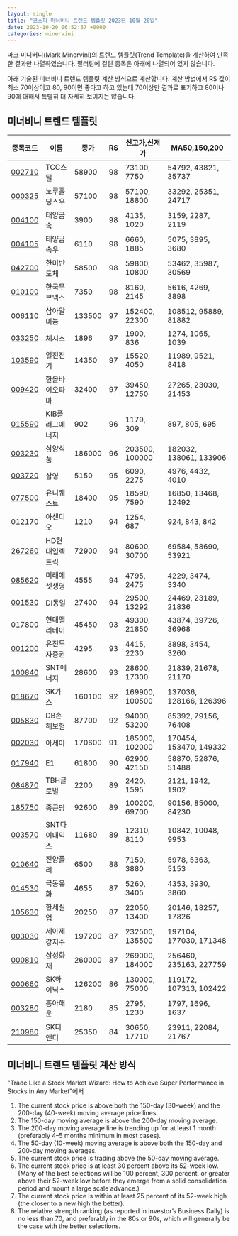 ```yaml
---
layout: single
title: "코스피 미너비니 트렌드 템플릿 2023년 10월 20일"
date: 2023-10-20 06:52:57 +0900
categories: minervini
---
```

마크 미니버니(Mark Minervini)의 트렌드 템플릿(Trend Template)을 계산하여 만족한 결과만 나열하였습니다. 필터링에 걸린 종목은 아래에 나열되어 있지 않습니다.

아래 기술된 미너비니 트렌드 템플릿 계산 방식으로 계산합니다. 계산 방법에서 RS 값이 최소 70이상이고 80, 90이면 좋다고 하고 있는데 70이상만 결과로 표기하고 80이나 90에 대해서 특별히 더 자세히 보이지는 않습니다.

## 미너비니 트렌드 템플릿

|종목코드|이름|종가|RS|신고가,신저가|MA50,150,200|
|------|---|---|--|---------|------------|
|[002710](https://finance.daum.net/quotes/A002710)|TCC스틸|58900|98|73100, 7750|54792, 43821, 35737|
|[000325](https://finance.daum.net/quotes/A000325)|노루홀딩스우|57100|98|57100, 18800|33292, 25351, 24717|
|[004100](https://finance.daum.net/quotes/A004100)|태양금속|3900|98|4135, 1020|3159, 2287, 2119|
|[004105](https://finance.daum.net/quotes/A004105)|태양금속우|6110|98|6660, 1885|5075, 3895, 3680|
|[042700](https://finance.daum.net/quotes/A042700)|한미반도체|58500|98|59800, 10800|53462, 35987, 30569|
|[010100](https://finance.daum.net/quotes/A010100)|한국무브넥스|7350|98|8160, 2145|5616, 4269, 3898|
|[006110](https://finance.daum.net/quotes/A006110)|삼아알미늄|133500|97|152400, 22300|108512, 95889, 81882|
|[033250](https://finance.daum.net/quotes/A033250)|체시스|1896|97|1900, 836|1274, 1065, 1039|
|[103590](https://finance.daum.net/quotes/A103590)|일진전기|14350|97|15520, 4050|11989, 9521, 8418|
|[009420](https://finance.daum.net/quotes/A009420)|한올바이오파마|32400|97|39450, 12750|27265, 23030, 21453|
|[015590](https://finance.daum.net/quotes/A015590)|KIB플러그에너지|902|96|1179, 309|897, 805, 695|
|[003230](https://finance.daum.net/quotes/A003230)|삼양식품|186000|96|203500, 100000|182032, 138061, 133906|
|[003720](https://finance.daum.net/quotes/A003720)|삼영|5150|95|6090, 2275|4976, 4432, 4010|
|[077500](https://finance.daum.net/quotes/A077500)|유니퀘스트|18400|95|18590, 7590|16850, 13468, 12492|
|[012170](https://finance.daum.net/quotes/A012170)|아센디오|1210|94|1254, 687|924, 843, 842|
|[267260](https://finance.daum.net/quotes/A267260)|HD현대일렉트릭|72900|94|80600, 30700|69584, 58690, 53921|
|[085620](https://finance.daum.net/quotes/A085620)|미래에셋생명|4555|94|4795, 2475|4229, 3474, 3340|
|[001530](https://finance.daum.net/quotes/A001530)|DI동일|27400|94|29500, 13292|24469, 23189, 21836|
|[017800](https://finance.daum.net/quotes/A017800)|현대엘리베이|45450|93|49300, 21850|43874, 39726, 36968|
|[001200](https://finance.daum.net/quotes/A001200)|유진투자증권|4295|93|4415, 2230|3898, 3454, 3260|
|[100840](https://finance.daum.net/quotes/A100840)|SNT에너지|28600|93|28600, 17300|21839, 21678, 21170|
|[018670](https://finance.daum.net/quotes/A018670)|SK가스|160100|92|169900, 100500|137036, 128166, 126396|
|[005830](https://finance.daum.net/quotes/A005830)|DB손해보험|87700|92|94000, 53200|85392, 79156, 76408|
|[002030](https://finance.daum.net/quotes/A002030)|아세아|170600|91|185000, 102000|170454, 153470, 149332|
|[017940](https://finance.daum.net/quotes/A017940)|E1|61800|90|62900, 42150|58870, 52876, 51488|
|[084870](https://finance.daum.net/quotes/A084870)|TBH글로벌|2200|89|2420, 1595|2121, 1942, 1902|
|[185750](https://finance.daum.net/quotes/A185750)|종근당|92600|89|100200, 69700|90156, 85000, 84230|
|[003570](https://finance.daum.net/quotes/A003570)|SNT다이내믹스|11680|89|12310, 8110|10842, 10048, 9953|
|[010640](https://finance.daum.net/quotes/A010640)|진양폴리|6500|88|7150, 3880|5978, 5363, 5153|
|[014530](https://finance.daum.net/quotes/A014530)|극동유화|4655|87|5260, 3405|4353, 3930, 3860|
|[105630](https://finance.daum.net/quotes/A105630)|한세실업|20250|87|22050, 13400|20146, 18257, 17826|
|[003030](https://finance.daum.net/quotes/A003030)|세아제강지주|197200|87|232500, 135500|197104, 177030, 171348|
|[000810](https://finance.daum.net/quotes/A000810)|삼성화재|260000|87|269000, 184000|256460, 235163, 227759|
|[000660](https://finance.daum.net/quotes/A000660)|SK하이닉스|126200|86|130000, 75000|119172, 107313, 102422|
|[003280](https://finance.daum.net/quotes/A003280)|흥아해운|2180|85|2795, 1230|1797, 1696, 1637|
|[210980](https://finance.daum.net/quotes/A210980)|SK디앤디|25350|84|30650, 17710|23911, 22084, 21767|

## 미너비니 트렌드 템플릿 계산 방식

"Trade Like a Stock Market Wizard: How to Achieve Super Performance in Stocks in Any Market"에서

 1. The current stock price is above both the 150-day (30-week) and the 200-day (40-week) moving average price lines.
 1. The 150-day moving average is above the 200-day moving average.
 1. The 200-day moving average line is trending up for at least 1 month (preferably 4–5 months minimum in most cases).
 1. The 50-day (10-week) moving average is above both the 150-day and 200-day moving averages.
 1. The current stock price is trading above the 50-day moving average.
 1. The current stock price is at least 30 percent above its 52-week low. (Many of the best selections will be 100 percent, 300 percent, or greater above their 52-week low before they emerge from a solid consolidation period and mount a large scale advance.)
 1. The current stock price is within at least 25 percent of its 52-week high (the closer to a new high the better).
 1. The relative strength ranking (as reported in Investor’s Business Daily) is no less than 70, and preferably in the 80s or 90s, which will generally be the case with the better selections.
